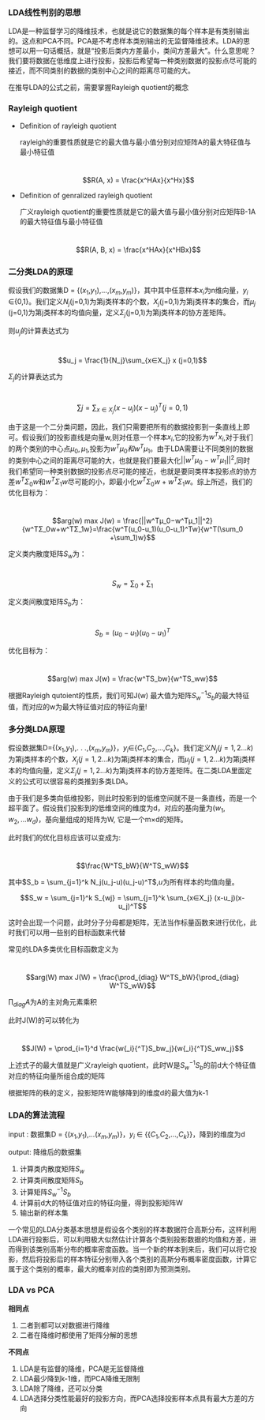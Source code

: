 ### LDA线性判别的思想

LDA是一种监督学习的降维技术，也就是说它的数据集的每个样本是有类别输出的。这点和PCA不同。PCA是不考虑样本类别输出的无监督降维技术。LDA的思想可以用一句话概括，就是“投影后类内方差最小，类间方差最大”。什么意思呢？ 我们要将数据在低维度上进行投影，投影后希望每一种类别数据的投影点尽可能的接近，而不同类别的数据的类别中心之间的距离尽可能的大。

在推导LDA的公式之前，需要掌握Rayleigh quotient的概念

### Rayleigh quotient

- Definition of rayleigh quotient

  rayleigh的重要性质就是它的最大值与最小值分别对应矩阵A的最大特征值与最小特征值

  ​	$$R(A, x) = \frac{x^HAx}{x^Hx}$$

- Definition of genralized rayleigh quotient

  广义rayleigh quotient的重要性质就是它的最大值与最小值分别对应矩阵B-1A的最大特征值与最小特征值

  ​	$$R(A, B, x) = \frac{x^HAx}{x^HBx}$$

### 二分类LDA的原理

假设我们的数据集D = {($x_1​$,$y_1​$),...,($x_m​$,$y_m​$)}，其中其中任意样本$x_i​$为n维向量，$y_i​$∈{0,1}。我们定义$N_j​$(j=0,1)为第j类样本的个数，$X_j​$(j=0,1)为第j类样本的集合，而$μ_j​$(j=0,1)为第j类样本的均值向量，定义$Σ_j​$(j=0,1)为第j类样本的协方差矩阵。

则$u_j$的计算表达式为

​	$$u_j = \frac{1}{N_j}\sum_{x∈X_j} x (j=0,1)$$

$Σ_j$的计算表达式为

​	$$\sum{j} = \sum_{x∈X_j} (x-u_j)(x-u_j)^T (j=0, 1)$$

由于这是一个二分类问题，因此，我们只需要把所有的数据投影到一条直线上即可。假设我们的投影直线是向量w,则对任意一个样本$x_i$,它的投影为$w^Tx_i$,对于我们的两个类别的中心点$μ_0,μ_1$,投影为$w^Tμ_0和w^Tμ_1$。由于LDA需要让不同类别的数据的类别中心之间的距离尽可能的大，也就是我们要最大化$||w^Tμ_0−w^Tμ_1||^2$,同时我们希望同一种类别数据的投影点尽可能的接近，也就是要同类样本投影点的协方差$w^TΣ_0w$和$w^TΣ_1w$尽可能的小，即最小化$w^TΣ_0w+w^TΣ_1w$。综上所述，我们的优化目标为：

​	$$arg(w) max J(w) = \frac{||w^Tμ_0−w^Tμ_1||^2}{w^TΣ_0w+w^TΣ_1w}=\frac{w^T(u_0-u_1)(u_0-u_1)^Tw}{w^T(\sum_0 +\sum_1)w}$$

定义类内散度矩阵$S_w$为：

​	$$S_w = \sum_0+\sum_1$$

定义类间散度矩阵$S_b$为：

​	$$S_b = (u_0-u_1)(u_0-u_1)^T$$

优化目标为：

​	$$arg(w) max J(w) = \frac{w^TS_bw}{w^TS_ww}$$

根据Rayleigh qutoient的性质，我们可知J(w) 最大值为矩阵$S^{-1}_wS_b$的最大特征值，而对应的w为最大特征值对应的特征向量!

### 多分类LDA原理

假设数据集D={($x_1$,$y_1$),. . .,($x_m$,$y_m$)}，$y_i$∈{$C_1$,$C_2$,...,$C_k$}。我们定义$N_j(j=1,2...k)$为第j类样本的个数，$X_j(j=1,2...k)$为第j类样本的集合，而$μ_j(j=1,2...k)$为第j类样本的均值向量，定义$Σ_j(j=1,2...k)$为第j类样本的协方差矩阵。在二类LDA里面定义的公式可以很容易的类推到多类LDA。

由于我们是多类向低维投影，则此时投影到的低维空间就不是一条直线，而是一个超平面了。假设我们投影到的低维空间的维度为d，对应的基向量为$(w_1,w_2,...w_d)$，基向量组成的矩阵为W, 它是一个m×d的矩阵。

此时我们的优化目标应该可以变成为:

​							$$\frac{W^TS_bW}{W^TS_wW}$$	

其中$S_b = \sum_{j=1}^k N_j(u_j-u)(u_j-u)^T$,$u$为所有样本的均值向量。

$$S_w = \sum_{j=1}^k S_{wj} = \sum_{j=1}^k \sum_{x∈X_j} (x-u_j)(x-u_j)^T$$

这时会出现一个问题，此时分子分母都是矩阵，无法当作标量函数来进行优化，此时我们可以用一些别的目标函数来代替

常见的LDA多类优化目标函数定义为

​			$$arg(W) max J(W) =  \frac{\prod_{diag} W^TS_bW}{\prod_{diag} W^TS_wW}$$

$\prod_{diag} A$为A的主对角元素乘积

此时J(W)的可以转化为

​			 $$J(W) = \prod_{i=1}^d \frac{w{_i}{^T}S_bw_j}{w{_i}{^T}S_ww_j}$$ 

上述式子的最大值就是广义rayleigh quotient，此时W是$S^{-1}_wS_b$的前d大个特征值对应的特征向量所组合成的矩阵

根据矩阵的秩的定义，投影矩阵W能够降到的维度d的最大值为k-1

### LDA的算法流程

input : 数据集D = {($x_1$,$y_1$),...($x_m$,$y_m$)}，$y_i$ ∈ {{$C_1$,$C_2$,...,$C_k$}}，降到的维度为d

output: 降维后的数据集

1. 计算类内散度矩阵$S_w$
2. 计算类间散度矩阵$S_b$
3. 计算矩阵$S^{-1}_wS_b$
4. 计算前d大的特征值对应的特征向量，得到投影矩阵W
5. 输出新的样本集

一个常见的LDA分类基本思想是假设各个类别的样本数据符合高斯分布，这样利用LDA进行投影后，可以利用极大似然估计计算各个类别投影数据的均值和方差，进而得到该类别高斯分布的概率密度函数。当一个新的样本到来后，我们可以将它投影，然后将投影后的样本特征分别带入各个类别的高斯分布概率密度函数，计算它属于这个类别的概率，最大的概率对应的类别即为预测类别。

### LDA vs PCA

**相同点**

1. 二者到都可以对数据进行降维
2. 二者在降维时都使用了矩阵分解的思想

**不同点**

1. LDA是有监督的降维，PCA是无监督降维
2. LDA最少降到k-1维，而PCA降维无限制
3. LDA除了降维，还可以分类
4. LDA选择分类性能最好的投影方向，而PCA选择投影样本点具有最大方差的方向















